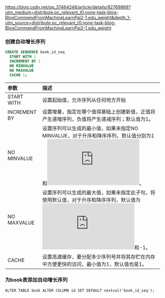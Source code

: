  https://blog.csdn.net/qq_37464248/article/details/82769868?utm_medium=distribute.pc_relevant_t0.none-task-blog-BlogCommendFromMachineLearnPai2-1.edu_weight&depth_1-utm_source=distribute.pc_relevant_t0.none-task-blog-BlogCommendFromMachineLearnPai2-1.edu_weight 

### 创建自动增长序列

```sql
CREATE SEQUENCE book_id_seq
  START WITH 1
  INCREMENT BY 1
  NO MINVALUE
  NO MAXVALUE
  CACHE 1;
```

| 参数         | 描述                                                         |
| :----------- | :----------------------------------------------------------- |
| START WITH   | 设置起始值，允许序列从任何地方开始                           |
| INCREMENT BY | 设置增量，指定在哪个值得基础上创建新值，正值将产生递增序列，负值将产生递减序列；默认值为1。 |
| NO MINVALUE  | 设置序列可以生成的最小值，如果未指定NO MINVALUE，对于升序和降序序列，默认值分别为1和![-2^{63}-1](https://private.codecogs.com/gif.latex?-2%5E%7B63%7D-1)。 |
| NO MAXVALUE  | 设置序列可以生成的最大值，如果未指定此子句，将使用默认值，对于升序和降序序列，默认值为![2^{63}-1](https://private.codecogs.com/gif.latex?2%5E%7B63%7D-1)和-1。 |
| CACHE        | 设置高速缓存，要分配多少序列号并将其存贮在内存中方便更快的访问，最小值为1，默认值也是1。 |

### 为book表添加自动增长序列

```
ALTER TABLE book ALTER COLUMN id SET DEFAULT nextval('book_id_seq');
```

